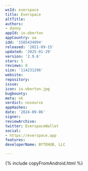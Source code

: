 ```yaml
---
wsId: everspace
title: Everspace
altTitle: 
authors:
- danny
appId: io.oberton
appCountry: ua
idd: '1585434994'
released: '2021-09-15'
updated: '2025-01-29'
version: '2.9.6'
stars: 5
reviews: 8
size: '114231296'
website: 
repository: 
issue: 
icon: io.oberton.jpg
bugbounty: 
meta: ok
verdict: nosource
appHashes: 
date: '2024-09-06'
signer: 
reviewArchive: 
twitter: EverspaceWallet
social:
- https://everspace.app
features: 
developerName: BYTEHUB, LLC

---
```


{% include copyFromAndroid.html %}